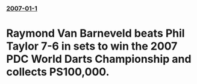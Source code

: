 ### [2007-01-1](/news/2007/01/1/index.md)

#  Raymond Van Barneveld beats Phil Taylor 7-6 in sets to win the 2007 PDC World Darts Championship and collects PS100,000.



